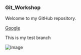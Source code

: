 ### Git_Workshop
Welcome to my GitHub repository.

[Google](https://google.com)

This is my test branch

![Image](<img width="512" alt="image" src="https://github.com/Natalie-Rona/Git_Workshop/assets/147364942/8822748c-03d8-4057-adfe-ab706bf60509">)
